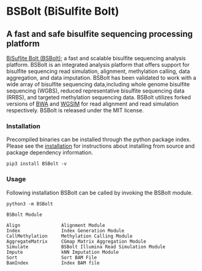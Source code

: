# **BSBolt (BiSulfite Bolt)**
## A fast and safe bisulfite sequencing processing platform

[BiSuflite Bolt (BSBolt)](https://github.com/NuttyLogic/BSBolt); a fast and scalable bisulfite sequencing 
analysis platform. BSBolt is an integrated analysis platform that offers support for bisulfite sequencing 
read simulation, alignment, methylation calling, data aggregation, and data imputation. BSBolt has been validated 
to work with a wide array of bisulfite sequencing data,including whole genome bisulfite sequencing (WGBS), 
reduced representative bisulfite sequencing data (RRBS), and targeted methylation sequencing data. 
BSBolt utilizes forked versions of [BWA](https://github.com/lh3/bwa) 
and [WGSIM](https://github.com/lh3/wgsim) for read alignment and read simulation respectively. 
BSBolt is released under the MIT license.


### Installation 

Precompiled binaries can be installed through the python package index. Please see the [installation](installation.md) 
for instructions about installing from source and package dependency information.

```shell
pip3 install BSBolt -v
```

### Usage
Following installation BSBolt can be called by invoking the BSBolt module.

```shell
python3 -m BSBolt
```
 
```shell
BSBolt Module

Align               Alignment Module
Index               Index Generation Module
CallMethylation     Methylation Calling Module
AggregateMatrix     CGmap Matrix Aggregation Module
Simulate            BSBolt Illumina Read Simulation Module
Impute              kNN Imputation Module
Sort                Sort BAM File
BamIndex            Index BAM file
```
